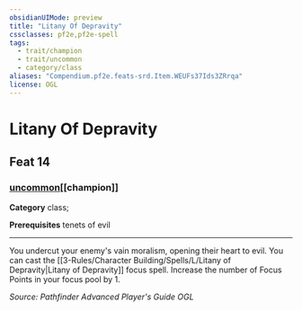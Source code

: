 ```yaml
---
obsidianUIMode: preview
title: "Litany Of Depravity"
cssclasses: pf2e,pf2e-spell
tags:
  - trait/champion
  - trait/uncommon
  - category/class
aliases: "Compendium.pf2e.feats-srd.Item.WEUFs37Ids3ZRrqa"
license: OGL
---
```

# Litany Of Depravity
## Feat 14
### [uncommon](uncommon "Uncommon Rarity Trait")[[champion]]

**Category** class; 



**Prerequisites** tenets of evil
* * *
You undercut your enemy's vain moralism, opening their heart to evil. You can cast the [[3-Rules/Character Building/Spells/L/Litany of Depravity|Litany of Depravity]] focus spell. Increase the number of Focus Points in your focus pool by 1.

*Source: Pathfinder Advanced Player's Guide*
*OGL*